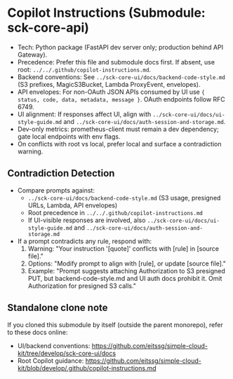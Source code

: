 # Copilot Instructions (Submodule: sck-core-api)

- Tech: Python package (FastAPI dev server only; production behind API Gateway).
- Precedence: Prefer this file and submodule docs first. If absent, use root: `../../.github/copilot-instructions.md`.
- Backend conventions: See `../sck-core-ui/docs/backend-code-style.md` (S3 prefixes, MagicS3Bucket, Lambda ProxyEvent, envelopes).
- API envelopes: For non-OAuth JSON APIs consumed by UI use `{ status, code, data, metadata, message }`. OAuth endpoints follow RFC 6749.
- UI alignment: If responses affect UI, align with `../sck-core-ui/docs/ui-style-guide.md` and `../sck-core-ui/docs/auth-session-and-storage.md`.
- Dev-only metrics: prometheus-client must remain a dev dependency; gate local endpoints with env flags.
- On conflicts with root vs local, prefer local and surface a contradiction warning.

## Contradiction Detection
- Compare prompts against:
  - `../sck-core-ui/docs/backend-code-style.md` (S3 usage, presigned URLs, Lambda, API envelopes)
  - Root precedence in `../../.github/copilot-instructions.md`
  - If UI-visible responses are involved, also `../sck-core-ui/docs/ui-style-guide.md` and `../sck-core-ui/docs/auth-session-and-storage.md`
- If a prompt contradicts any rule, respond with:
  1. Warning: "Your instruction '[quote]' conflicts with [rule] in [source file]."
  2. Options: "Modify prompt to align with [rule], or update [source file]."
  3. Example: "Prompt suggests attaching Authorization to S3 presigned PUT, but backend-code-style.md and UI auth docs prohibit it. Omit Authorization for presigned S3 calls."

## Standalone clone note
If you cloned this submodule by itself (outside the parent monorepo), refer to these docs online:
- UI/backend conventions: https://github.com/eitssg/simple-cloud-kit/tree/develop/sck-core-ui/docs
- Root Copilot guidance: https://github.com/eitssg/simple-cloud-kit/blob/develop/.github/copilot-instructions.md


